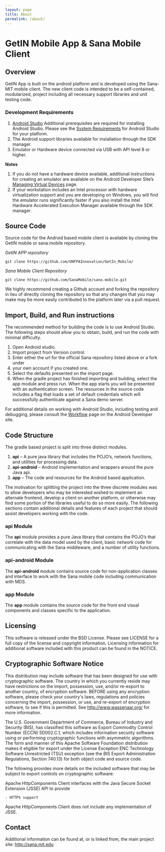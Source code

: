 ```yaml
---
layout: page
title: About
permalink: /about/
---
```


GetIN Mobile App & Sana Mobile Client
==================

Overview
--------
GetIN App is built on the android platform and is developed using the Sana- MIT mobile client.
The new client code is intended to be a self-contained, modularized, project 
including all necessary support libraries and unit testing code. 

### Development Requirements
1.  [Android Studio](http://developer.android.com/sdk/index.html) Additional prerequisites are required for installing Android 
Studio. Please see the [System Requirements](http://developer.android.com/sdk/index.html#Requirements) 
for Android Studio for your platform.
2. The Android support libraries available for installation through the SDK manager.
3. Emulator or Hardware device connected via USB with API level 8 or higher.

**Notes** 
1. If you do not have a hardware device available, additional instructions for
creating an emulator are available on the Android Developer Site’s [Managing Virtual Devices](http://developer.android.com/tools/devices/index.html) page.
2. If your workstation includes an Intel processor with hardware virtualization support
and you are developing on Windows, you will find the emulator runs significantly faster 
if you also install the  Intel Hardware Accelerated Execution Manager available through
the SDK manager.

Source Code
-----------
Source code for the Android based mobile client is available by cloning the GetIN mobile or  sana.mobile 
repository.

*GetIN APP repository*

`git clone https://github.com/UNFPAInnovation/GetIn_Mobile/`

*Sana Mobile Client Repository*

`git clone https://github.com/SanaMobile/sana.mobile.git`



We highly recommend creating a Github account and forking the repository in lieu of 
directly cloning the repository so that any changes that you may make may be more easily 
contributed to the platform later via a pull request.

Import, Build, and Run instructions
-----------------------------------
The recommended method for building the code is to use Android Studio. The following steps 
should allow you to obtain, build, and run the code with minimal difficulty.

1. Open Android studio.
2. Import project from Version control.
3. Enter either the url for the official Sana repository listed above or a fork under 
4. your own account if you created one.
5. Select the defaults presented on the import page.
6. When the gradle project has finished importing and building, select the app module and press run.
When the app starts you will be presented with an authentication screen. The resources in the 
source code includes a flag that loads a set of default credentials which will successfully 
authenticate against a Sana demo server.

For additional details on working with Android Studio, including testing and debugging, please 
consult the [Workflow](http://developer.android.com/tools/workflow/index.html) page on the 
Android Developer site.

Code Structure
--------------
The gradle based project is split into three distinct modules.
1. **api** – A pure java library that includes the POJO’s, network functions, and utilities for processing data.
2. **api-android** – Android implementation and wrappers around the pure Java api.
3. **app** – The code and resources for the Android based application.

The motivation for splitting the project into the three discrete modules was to allow developers
who may be interested wished to implement an alternate frontend, develop a client on another
platform, or otherwise may find some portion of the libraries useful to do so more easily.
The following sections contain additional details and features of each project that should
assist developers working with the code.

### api Module
The **api** module provides a pure Java library that contains the POJO’s that correlate with the 
data model used by the client, basic network code for communicating with the Sana middleware,
and a number of utility functions.

### api-android Module
The **api-android** module contains source code for non-application classes and interface to work 
with the Sana mobile code including communication with MDS.

### app Module
The **app** module contains the source code for the front end visual components and classes 
specific to the application.

Licensing
---------
This software is released under the BSD License. Please see LICENSE for a full
copy of the license and copyright information. Licensing information for
additional software included with this product can be found in the NOTICE.

Cryptographic Software Notice
-----------------------------

This distribution may include software that has been designed for use
with cryptographic software. The country in which you currently reside
may have restrictions on the import, possession, use, and/or re-export
to another country, of encryption software. BEFORE using any encryption
software, please check your country's laws, regulations and policies
concerning the import, possession, or use, and re-export of encryption
software, to see if this is permitted. See <http://www.wassenaar.org/>
for more information.

The U.S. Government Department of Commerce, Bureau of Industry and
Security (BIS), has classified this software as Export Commodity
Control Number (ECCN) 5D002.C.1, which includes information security
software using or performing cryptographic functions with asymmetric
algorithms. The form and manner of this Apache Software Foundation
distribution makes it eligible for export under the License Exception
ENC Technology Software Unrestricted (TSU) exception (see the BIS
Export Administration Regulations, Section 740.13) for both object
code and source code.

The following provides more details on the included software that
may be subject to export controls on cryptographic software:

  Apache HttpComponents Client interfaces with the
  Java Secure Socket Extension (JSSE) API to provide

    - HTTPS support

  Apache HttpComponents Client does not include any
  implementation of JSSE.
  
  
Contact
-------
Additional information can be found at, or is linked from, the main project 
site: http://sana.mit.edu




